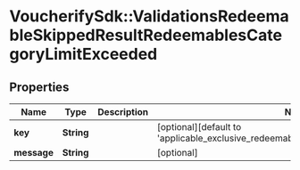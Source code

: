 # VoucherifySdk::ValidationsRedeemableSkippedResultRedeemablesCategoryLimitExceeded

## Properties

| Name | Type | Description | Notes |
| ---- | ---- | ----------- | ----- |
| **key** | **String** |  | [optional][default to &#39;applicable_exclusive_redeemables_per_category_limit_exceeded&#39;] |
| **message** | **String** |  | [optional] |


